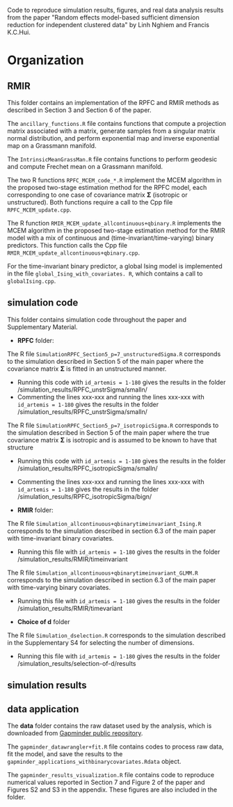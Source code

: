 Code to reproduce simulation results, figures, and real data analysis results from the paper "Random effects model-based sufficient dimension reduction for independent clustered data" by Linh Nghiem and Francis K.C.Hui.

# Organization

## RMIR

This folder contains an implementation of the RPFC and RMIR methods as described in Section 3 and Section 6 of the paper. 

The `ancillary_functions.R` file contains functions that compute a projection matrix associated with a matrix, generate samples from a singular matrix normal distribution, and perform exponential map and inverse exponential map on a Grassmann manifold. 

The `IntrinsicMeanGrassMan.R` file contains functions to perform geodesic and compute Frechet mean on a Grassmann manifold. 

The two R functions `RPFC_MCEM_code_*.R` implement the MCEM algorithm in the proposed two-stage estimation method for the RPFC model, each corresponding to one case of covariance matrix $\mathbf{\Sigma}$ (isotropic or unstructured). Both functions require a call to the Cpp file `RPFC_MCEM_update.cpp`. 

The R function `RMIR_MCEM_update_allcontinuous+qbinary.R` implements the MCEM algorithm in the proposed two-stage estimation method for the RMIR model with a mix of continuous and (time-invariant/time-varying) binary predictors. This function calls the Cpp file `RMIR_MCEM_update_allcontinuous+qbinary.cpp`.

For the time-invariant binary predictor, a global  Ising model is implemented in the file `global_Ising_with_covariates. R`, which contains a call to `globalIsing.cpp`. 

## simulation code

This folder contains simulation code throughout the paper and Supplementary Material.

- **RPFC** folder:

The R file `SimulationRPFC_Section5_p=7_unstructuredSigma.R` corresponds to the simulation described in Section 5 of the main paper where the covariance matrix $\mathbf{\Sigma}$ is fitted in an unstructured manner.
  - Running this code with `id_artemis = 1-180` gives the results in the folder /simulation_results/RPFC_unstrSigma/smalln/
  - Commenting the lines xxx-xxx and running the lines xxx-xxx with `id_artemis = 1-180`  gives the results in the folder /simulation_results/RPFC_unstrSigma/smalln/

 The R file `SimulationRPFC_Section5_p=7_isotropicSigma.R` corresponds to the simulation described in Section 5 of the main paper where the true covariance matrix $\mathbf{\Sigma}$ is isotropic and is assumed to be known to have that structure
  - Running this code with `id_artemis = 1-180` gives the results in the folder /simulation_results/RPFC_isotropicSigma/smalln/
  - Commenting the lines xxx-xxx and running the lines xxx-xxx with `id_artemis = 1-180`  gives the results in the folder /simulation_results/RPFC_isotropicSigma/bign/

-  **RMIR** folder:

The R file `Simulation_allcontinuous+qbinarytimeinvariant_Ising.R` corresponds to the simulation described in section 6.3 of the main paper with time-invariant binary covariates.
  - Running this file with `id_artemis = 1-180` gives the results in the folder /simulation_results/RMIR/timeinvariant

The R file `Simulation_allcontinuous+qbinarytimeinvariant_GLMM.R` corresponds to the simulation described in section 6.3 of the main paper with time-varying binary covariates.
  - Running this file with `id_artemis = 1-180` gives the results in the folder /simulation_results/RMIR/timevariant

- **Choice of d** folder

The R file `Simulation_dselection.R` corresponds to the simulation described in the Supplementary S4 for selecting the number of dimensions.
  - Running this file with `id_artemis = 1-180` gives the results in the folder /simulation_results/selection-of-d/results

    
## simulation results

## data application

The **data** folder contains the raw dataset used by the analysis, which is downloaded from [Gapminder public repository](https://www.gapminder.org/data/).

The `gapminder_datawrangler+fit.R` file contains codes to process raw data, fit the model, and save the results to the `gapminder_applications_withbinarycovariates.Rdata` object. 

The `gapminder_results_visualization.R` file contains code to reproduce numerical values reported in Section 7 and Figure 2 of the paper and Figures S2 and S3 in the appendix. These figures are also included in the folder. 




